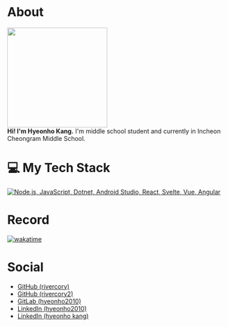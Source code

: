 # About
<img src="https://avatars.githubusercontent.com/u/116472903?v=4" width="230"/>
<br/><b>Hi! I'm Hyeonho Kang.</b> I'm middle school student and currently in Incheon Cheongram Middle School.

# 💻 My Tech Stack
[![Node.js, JavaScript, Dotnet, Android Studio, React, Svelte, Vue, Angular](https://skillicons.dev/icons?i=nodejs,js,dotnet,androidstudio,react,svelte,vue,angular)](https://skillicons.dev)

# Record
[![wakatime](https://wakatime.com/badge/user/6bf1642e-b278-4e19-927d-23f3a01202dc.svg)](https://wakatime.com/@6bf1642e-b278-4e19-927d-23f3a01202dc)

# Social
- [GitHub (rivercory)](https://github.com/rivercory)
- [GitHub (rivercory2)](https://github.com/rivercory2)
- [GitLab (hyeonho2010)](https://gitlab.com/hyeonho2010)
- [LinkedIn (hyeonho2010)](https://www.linkedin.com/in/hyeonho2010/)
- [LinkedIn (hyeonho kang)](https://www.linkedin.com/in/hyeonho-kang-4a1a59240/)